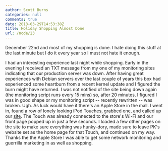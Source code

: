 ```yaml
---
author: Scott Burns
categories: null
comments: true
date: 2013-03-29T14:53:38Z
title: Holiday Shopping Almost Done
url: /node/23
---
```


December 22nd and most of my shopping is done.  I hate doing this stuff at the
last minute but I do it every year so I must not hate it enough.

I had an interesting experience last night while shopping.  Early in the
evening I received an TXT message from my one of my monitoring sites
indicating that our production server was down.  After having great
experiences with Debian servers over the last couple of years this box had
experienced some heartburn from a recent kernel update and I figured the burn
might have returned.  I was not notified of the site being down again (the
monitoring script runs every 15 mins) so, after 20 minutes, I figured I was in
good shape or my monitoring script -- recently rewritten -- was broken.  Ugh.
As luck would have it there's an Apple Store in the mall.  I went in, found a
row of lonely looking iPod Touches, grabbed one, and called up our
[site](http://www.publicknowledge.org). The Touch was already connected to the
store's Wi-Fi and our front page popped up in just a few seconds.  I loaded a
few other pages on the site to make sure everything was hunky-dory, made sure
to leave PK's website set as the home page for that Touch, and continued on my
way.  Thanks the the Apple Store I was able to get some network monitoring and
guerrilla marketing in as well as shopping.
